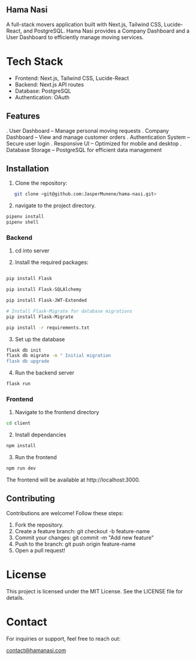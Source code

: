 ##  Hama Nasi

A full-stack movers application built with Next.js, Tailwind CSS, Lucide-React, and PostgreSQL. Hama Nasi provides a Company Dashboard and a User Dashboard to efficiently manage moving services.

#  Tech Stack
- Frontend: Next.js, Tailwind CSS, Lucide-React
- Backend: Next.js API routes
- Database: PostgreSQL
- Authentication: OAuth

##  Features
. User Dashboard – Manage personal moving requests
. Company Dashboard – View and manage customer orders
. Authentication System – Secure user login 
. Responsive UI – Optimized for mobile and desktop
. Database Storage – PostgreSQL for efficient data management

## Installation
1. Clone the repository:
```bash
   git clone <git@github.com:JasperMunene/hama-nasi.git>
```
2. navigate to the project directory.
``` bash
pipenv install
pipenv shell
```

### Backend
1. cd into server

2. Install the required packages:
```bash

pip install Flask

pip install Flask-SQLAlchemy

pip install Flask-JWT-Extended

# Install Flask-Migrate for database migrations
pip install Flask-Migrate

pip install -r requirements.txt
```
3. Set up the database
```bash
flask db init
flask db migrate -m " Initial migration
flask db upgrade
```
4. Run the backend server
```bash
flask run
```

### Frontend
1. Navigate to the frontend directory
```bash
cd client
```
2. Install dependancies
```bash
npm install
```

3. Run the frontend
```bash
npm run dev
```
The frontend will be available at http://localhost:3000.

##  Contributing
Contributions are welcome! Follow these steps:

1. Fork the repository.
2. Create a feature branch: git checkout -b feature-name
3. Commit your changes: git commit -m "Add new feature"
4. Push to the branch: git push origin feature-name
5. Open a pull request! 

#  License
This project is licensed under the MIT License. See the LICENSE file for details.

#  Contact
For inquiries or support, feel free to reach out:

 contact@hamanasi.com












